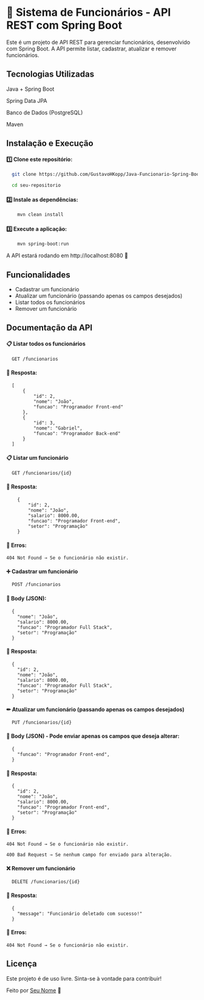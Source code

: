 
# 🏢 Sistema de Funcionários - API REST com Spring Boot

Este é um projeto de API REST para gerenciar funcionários, desenvolvido com Spring Boot. A API permite listar, cadastrar, atualizar e remover funcionários.

## Tecnologias Utilizadas

Java + Spring Boot

Spring Data JPA

Banco de Dados (PostgreSQL)

Maven
## Instalação e Execução

#### 1️⃣ Clone este repositório:

```bash
  git clone https://github.com/GustavoHKopp/Java-Funcionario-Spring-Boot.git

  cd seu-repositorio
```
#### 2️⃣ Instale as dependências:

```bash
    mvn clean install
```

#### 3️⃣ Execute a aplicação:

```bash
    mvn spring-boot:run
```

A API estará rodando em http://localhost:8080 🚀
## Funcionalidades

- Cadastrar um funcionário
- Atualizar um funcionário (passando apenas os campos desejados)
- Listar todos os funcionários
- Remover um funcionário


## Documentação da API

#### 📋 Listar todos os funcionários

```bash
  GET /funcionarios
```

#### 🔹 Resposta:
```http
  [
      {
          "id": 2,
          "nome": "João",
          "funcao": "Programador Front-end"
      },
      {
          "id": 3,
          "nome": "Gabriel",
          "funcao": "Programador Back-end"
      }
  ]
```

#### 📋 Listar um funcionário

```bash
  GET /funcionarios/{id}
```

#### 🔹 Resposta:
```http
    {
        "id": 2,
        "nome": "João",
        "salario": 8000.00,
        "funcao": "Programador Front-end",
        "setor": "Programação"
    }
```

#### 🔹 Erros:
```http
404 Not Found → Se o funcionário não existir.
```

#### ➕ Cadastrar um funcionário

```bash
  POST /funcionarios
```

#### 🔹 Body (JSON):

```http
  {
    "nome": "João",
    "salario": 8000.00,
    "funcao": "Programador Full Stack",
    "setor": "Programação"
  }
```

#### 🔹 Resposta:
```http
  {
    "id": 2,
    "nome": "João",
    "salario": 8000.00,
    "funcao": "Programador Full Stack",
    "setor": "Programação"
  }
```

#### ✏ Atualizar um funcionário (passando apenas os campos desejados)

```bash
  PUT /funcionarios/{id}
```

#### 🔹 Body (JSON) - Pode enviar apenas os campos que deseja alterar:

```http
  {
    "funcao": "Programador Front-end",
  }
```

#### 🔹 Resposta:
```http
  {
    "id": 2,
    "nome": "João",
    "salario": 8000.00,
    "funcao": "Programador Front-end",
    "setor": "Programação"
  }
```

#### 🔹 Erros:
```http
404 Not Found → Se o funcionário não existir.

400 Bad Request → Se nenhum campo for enviado para alteração.
```

#### ❌ Remover um funcionário

```bash
  DELETE /funcionarios/{id}
```

#### 🔹 Resposta:
```http
  {
    "message": "Funcionário deletado com sucesso!"
  }
```

#### 🔹 Erros:
```http
404 Not Found → Se o funcionário não existir.
```

## Licença

Este projeto é de uso livre. Sinta-se à vontade para contribuir! 

Feito por [Seu Nome](https://github.com/GustavoHKopp) 🚀


